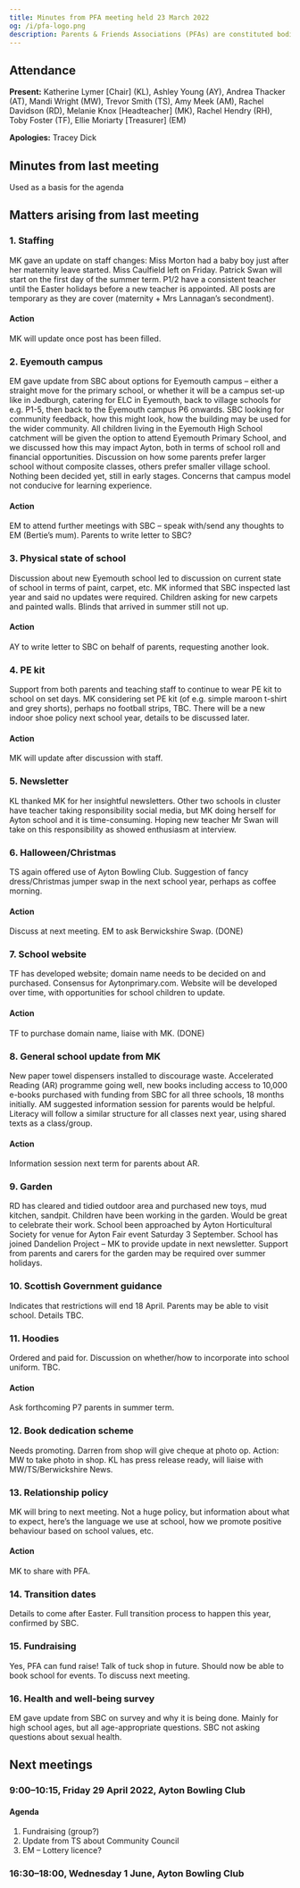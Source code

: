 ```yaml
---
title: Minutes from PFA meeting held 23 March 2022
og: /i/pfa-logo.png
description: Parents & Friends Associations (PFAs) are constituted bodies, which support the school and the broader community. They are independent from the school and the local authority.
---
```


## Attendance

**Present:** Katherine Lymer [Chair] (KL), Ashley Young (AY), Andrea Thacker (AT), Mandi Wright (MW), Trevor Smith (TS), Amy Meek (AM), Rachel Davidson (RD), Melanie Knox [Headteacher] (MK), Rachel Hendry (RH), Toby Foster (TF), Ellie Moriarty [Treasurer] (EM)

**Apologies:** Tracey Dick

## Minutes from last meeting

Used as a basis for the agenda

## Matters arising from last meeting

### 1. Staffing

MK gave an update on staff changes: Miss Morton had a baby boy just after her maternity leave started. Miss Caulfield left on Friday. Patrick Swan will start on the first day of the summer term. P1/2 have a consistent teacher until the Easter holidays before a new teacher is appointed. All posts are temporary as they are cover (maternity + Mrs Lannagan’s secondment).

#### Action

MK will update once post has been filled.

### 2. Eyemouth campus

EM gave update from SBC about options for Eyemouth campus – either a straight move for the primary school, or whether it will be a campus set-up like in Jedburgh, catering for ELC in Eyemouth, back to village schools for e.g. P1-5, then back to the Eyemouth campus P6 onwards. SBC looking for community feedback, how this might look, how the building may be used for the wider community. All children living in the Eyemouth High School catchment will be given the option to attend Eyemouth Primary School, and we discussed how this may impact Ayton, both in terms of school roll and financial opportunities. Discussion on how some parents prefer larger school without composite classes, others prefer smaller village school. Nothing been decided yet, still in early stages. Concerns that campus model not conducive for learning experience.

#### Action

EM to attend further meetings with SBC – speak with/send any thoughts to EM (Bertie’s mum). Parents to write letter to SBC?

### 3. Physical state of school

Discussion about new Eyemouth school led to discussion on current state of school in terms of paint, carpet, etc. MK informed that SBC inspected last year and said no updates were required. Children asking for new carpets and painted walls. Blinds that arrived in summer still not up.

#### Action

AY to write letter to SBC on behalf of parents, requesting another look.

### 4. PE kit

Support from both parents and teaching staff to continue to wear PE kit to school on set days. MK considering set PE kit (of e.g. simple maroon t-shirt and grey shorts), perhaps no football strips, TBC. There will be a new indoor shoe policy next school year, details to be discussed later.

#### Action

MK will update after discussion with staff.

### 5. Newsletter

KL thanked MK for her insightful newsletters. Other two schools in cluster have teacher taking responsibility social media, but MK doing herself for Ayton school and it is time-consuming. Hoping new teacher Mr Swan will take on this responsibility as showed enthusiasm at interview.

### 6. Halloween/Christmas

TS again offered use of Ayton Bowling Club. Suggestion of fancy dress/Christmas jumper swap in the next school year, perhaps as coffee morning.

#### Action

Discuss at next meeting. EM to ask Berwickshire Swap. (DONE)

### 7. School website

TF has developed website; domain name needs to be decided on and purchased.
Consensus for Aytonprimary.com. Website will be developed over time, with opportunities for
school children to update.

#### Action

TF to purchase domain name, liaise with MK. (DONE)

### 8. General school update from MK

New paper towel dispensers installed to discourage waste. Accelerated Reading (AR) programme going well, new books including access to 10,000 e-books purchased with funding from SBC for all three schools, 18 months initially. AM suggested information session for parents would be helpful. Literacy will follow a similar structure for all classes next year, using shared texts as a class/group.

#### Action

Information session next term for parents about AR.

### 9. Garden

RD has cleared and tidied outdoor area and purchased new toys, mud kitchen, sandpit. Children have been working in the garden. Would be great to celebrate their work. School been approached by Ayton Horticultural Society for venue for Ayton Fair event Saturday 3 September. School has joined Dandelion Project – MK to provide update in next newsletter. Support from parents and carers for the garden may be required over summer holidays.

### 10. Scottish Government guidance

Indicates that restrictions will end 18 April. Parents may be able to visit school. Details TBC.

### 11. Hoodies

Ordered and paid for. Discussion on whether/how to incorporate into school uniform. TBC.

#### Action

Ask forthcoming P7 parents in summer term.

### 12. Book dedication scheme

Needs promoting. Darren from shop will give cheque at photo op. Action: MW to take photo in shop. KL has press release ready, will liaise with MW/TS/Berwickshire News.

### 13. Relationship policy

MK will bring to next meeting. Not a huge policy, but information about what to expect, here’s the language we use at school, how we promote positive behaviour based on school values, etc.

#### Action

MK to share with PFA.

### 14. Transition dates

Details to come after Easter. Full transition process to happen this year, confirmed by SBC.

### 15. Fundraising

Yes, PFA can fund raise! Talk of tuck shop in future. Should now be able to book school for events. To discuss next meeting.

### 16. Health and well-being survey

EM gave update from SBC on survey and why it is being done. Mainly for high school ages, but all age-appropriate questions. SBC not asking questions about sexual health.

## Next meetings

### 9:00–10:15, Friday 29 April 2022, Ayton Bowling Club

#### Agenda

1. Fundraising (group?)
2. Update from TS about Community Council
3. EM – Lottery licence?

### 16:30–18:00, Wednesday 1 June, Ayton Bowling Club

